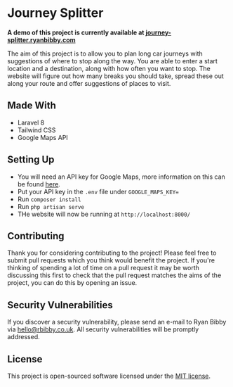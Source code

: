 # Journey Splitter

**A demo of this project is currently available at [journey-splitter.ryanbibby.com](https://journey-splitter.ryanbibby.com)**

The aim of this project is to allow you to plan long car journeys with suggestions of where to stop along the way. You are
able to enter a start location and a destination, along with how often you want to stop. The website will figure out how many
breaks you should take, spread these out along your route and offer suggestions of places to visit.

## Made With

* Laravel 8
* Tailwind CSS
* Google Maps API

## Setting Up

* You will need an API key for Google Maps, more information on this can be found [here](https://developers.google.com/maps/gmp-get-started).
* Put your API key in the `.env` file under `GOOGLE_MAPS_KEY=`
* Run `composer install`
* Run `php artisan serve`
* THe website will now be running at `http://localhost:8000/`

## Contributing

Thank you for considering contributing to the project! Please feel free to submit pull requests which you think would
benefit the project. If you're thinking of spending a lot of time on a pull request it may be worth discussing this first
to check that the pull request matches the aims of the project, you can do this by opening an issue.

## Security Vulnerabilities

If you discover a security vulnerability, please send an e-mail to Ryan Bibby via [hello@rbibby.co.uk](mailto:hello@rbibby.co.uk). All security vulnerabilities will be promptly addressed.

## License

This project is open-sourced software licensed under the [MIT license](https://opensource.org/licenses/MIT).
